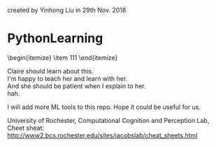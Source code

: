 created by Yinhong Liu in 29th Nov. 2018

# PythonLearning
\begin{itemize}
\item 111
\end{itemize}

Claire should learn about this.<br>
I'm happy to teach her and learn with her. <br>
And she should be patient when I explain to her.<br>
hah. <br>

I will add more ML tools to this repo. Hope it could be useful for us. <br>

University of Rochester, Computational Cognition and Perception Lab, Cheet sheat: http://www2.bcs.rochester.edu/sites/jacobslab/cheat_sheets.html<br>

